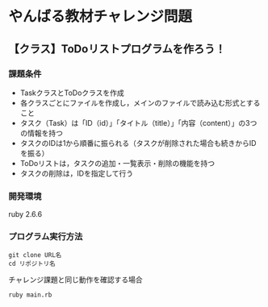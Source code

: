 # やんばる教材チャレンジ問題
## 【クラス】ToDoリストプログラムを作ろう！


### 課題条件

- TaskクラスとToDoクラスを作成
- 各クラスごとにファイルを作成し，メインのファイルで読み込む形式とすること
- タスク（Task）は「ID（id）」「タイトル（title）」「内容（content）」の3つの情報を持つ
- タスクのIDは1から順番に振られる（タスクが削除された場合も続きからIDを振る）
- ToDoリストは，タスクの追加・一覧表示・削除の機能を持つ
- タスクの削除は，IDを指定して行う


### 開発環境

ruby 2.6.6


### プログラム実行方法

```
git clone URL名
cd リポジトリ名
```

チャレンジ課題と同じ動作を確認する場合

```ruby main.rb```
